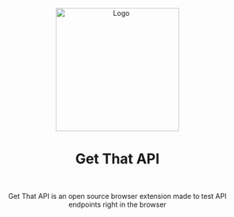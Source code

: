 <p align="center">
<img width="250" alt="Logo" src="https://github.com/AshutoshDash1999/get-that-api-chrome-extension/blob/master/public/logo.png"/>
</p>

<h1 align="center">Get That API</h1>
<br/>

<p align="center">Get That API is an open source browser extension made to test API endpoints right in the browser</p>
